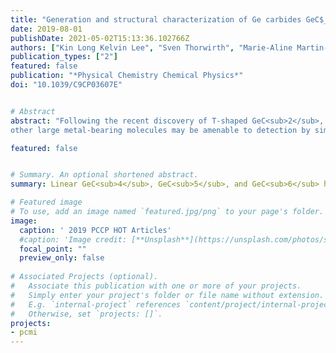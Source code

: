 ```yaml
---
title: "Generation and structural characterization of Ge carbides GeC$_n$ ($n=4,5,6)$ by laser ablation, broadband rotational spectroscopy, and quantum chemistry"
date: 2019-08-01
publishDate: 2021-05-02T15:13:36.102766Z
authors: ["Kin Long Kelvin Lee", "Sven Thorwirth", "Marie-Aline Martin-Drumel", "Michael C. McCarthy"]
publication_types: ["2"]
featured: false
publication: "*Physical Chemistry Chemical Physics*"
doi: "10.1039/C9CP03607E"


# Abstract
abstract: "Following the recent discovery of T-shaped GeC<sub>2</sub>, rotational spectra of three larger Ge carbides, linear GeC<sub>4</sub>, GeC<sub>5</sub>, and GeC<sub>6</sub> have been observed using chirped pulse and cavity Fourier trans-form microwave spectroscopy and a laser ablation molecule source, guided by new high-level quantum chemical calculations of their molecular structure. Like their isovalent Si-bearing counterparts, Ge carbides with an even number of carbon atoms beyond GeC<sub>2</sub> are predicted to possess <sup>1</sup>Σ ground electronic states, while odd-numbered carbon chains are generally <sup>3</sup>Σ; all are predicted to be highly polar. For the three new molecules detected in this work, rotational lines of four of the five naturally occurring Ge isotopic variants have been observed between 6 and 22 GHz. Combining these measurements with ab initio force fields, the Ge−C bond lengths have been determined to high precision: the derived values of 1.776 Å for GeC<sub>4</sub>, 1.818 Å for GeC<sub>5</sub>, and 1.782 Å for GeC<sub>6</sub> indicate a double bond between these two atoms. Somewhat surprisingly, the spectrum of GeC<sub>5</sub> very closely resembles that of a <sup>1</sup>Σ molecule, implying a spin-spin coupling constant λ in excess of 770 GHz for this radical, a likely consequence of the large spin-orbit constant of atomic Ge (∼1000 cm<sup>−1</sup>). A systematic comparison between the production of SiC$_n$ and GeC$_n$ chains by laser ablation has also been been undertaken. The present work suggests that
other large metal-bearing molecules may be amenable to detection by similar means."

featured: false


# Summary. An optional shortened abstract.
summary: Linear GeC<sub>4</sub>, GeC<sub>5</sub>, and GeC<sub>6</sub> have been observed using chirped pulse and cavity Fourier trans-form microwave spectroscopy and a laser ablation molecule source, guided by new high-level quantum chemical calculations of their molecular structure.

# Featured image
# To use, add an image named `featured.jpg/png` to your page's folder. 
image:
  caption: ' 2019 PCCP HOT Articles'
  #caption: 'Image credit: [**Unsplash**](https://unsplash.com/photos/s9CC2SKySJM)'
  focal_point: ""
  preview_only: false
  
# Associated Projects (optional).
#   Associate this publication with one or more of your projects.
#   Simply enter your project's folder or file name without extension.
#   E.g. `internal-project` references `content/project/internal-project/index.md`.
#   Otherwise, set `projects: []`.
projects:
- pcmi
---
```


